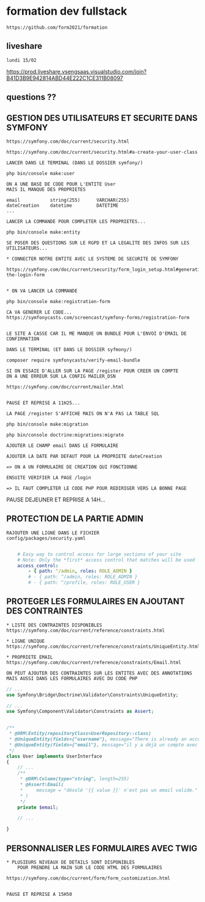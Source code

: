 # formation dev fullstack

    https://github.com/form2021/formation

## liveshare

    lundi 15/02

https://prod.liveshare.vsengsaas.visualstudio.com/join?B41D3B9E942814ABD44E222C1CE311B08097

## questions ??

## GESTION DES UTILISATEURS ET SECURITE DANS SYMFONY

    https://symfony.com/doc/current/security.html

    https://symfony.com/doc/current/security.html#a-create-your-user-class

    LANCER DANS LE TERMINAL (DANS LE DOSSIER symfony/)

    php bin/console make:user

    ON A UNE BASE DE CODE POUR L'ENTITE User
    MAIS IL MANQUE DES PROPRIETES

    email           string(255)      VARCHAR(255)
    dateCreation    datetime         DATETIME
    ...

    LANCER LA COMMANDE POUR COMPLETER LES PROPRIETES...

    php bin/console make:entity

    SE POSER DES QUESTIONS SUR LE RGPD ET LA LEGALITE DES INFOS SUR LES UTILISATEURS...

    * CONNECTER NOTRE ENTITE AVEC LE SYSTEME DE SECURITE DE SYMFONY

    https://symfony.com/doc/current/security/form_login_setup.html#generating-the-login-form


    * ON VA LANCER LA COMMANDE 

    php bin/console make:registration-form

    CA VA GENERER LE CODE...
    https://symfonycasts.com/screencast/symfony-forms/registration-form


    LE SITE A CASSE CAR IL ME MANQUE UN BUNDLE POUR L'ENVOI D'EMAIL DE CONFIRMATION

    DANS LE TERMINAL (ET DANS LE DOSSIER syfmony/)

    composer require symfonycasts/verify-email-bundle

    SI ON ESSAIE D'ALLER SUR LA PAGE /register POUR CREER UN COMPTE
    ON A UNE ERREUR SUR LA CONFIG MAILER_DSN

    https://symfony.com/doc/current/mailer.html


    PAUSE ET REPRISE A 11H25...

    LA PAGE /register S'AFFICHE MAIS ON N'A PAS LA TABLE SQL

    php bin/console make:migration

    php bin/console doctrine:migrations:migrate

    AJOUTER LE CHAMP email DANS LE FORMULAIRE

    AJOUTER LA DATE PAR DEFAUT POUR LA PROPRIETE dateCreation

    => ON A UN FORMULAIRE DE CREATION QUI FONCTIONNE

    ENSUITE VERIFIER LA PAGE /login

    => IL FAUT COMPLETER LE CODE PHP POUR REDIRIGER VERS LA BONNE PAGE

   PAUSE DEJEUNER ET REPRISE A 14H...

## PROTECTION DE LA PARTIE ADMIN

    RAJOUTER UNE LIGNE DANS LE FICHIER 
    config/packages/security.yaml

```yaml

    # Easy way to control access for large sections of your site
    # Note: Only the *first* access control that matches will be used
    access_control:
        - { path: ^/admin, roles: ROLE_ADMIN }
        # - { path: ^/admin, roles: ROLE_ADMIN }
        # - { path: ^/profile, roles: ROLE_USER }

```


## PROTEGER LES FORMULAIRES EN AJOUTANT DES CONTRAINTES

    * LISTE DES CONTRAINTES DISPONIBLES
    https://symfony.com/doc/current/reference/constraints.html

    * LIGNE UNIQUE
    https://symfony.com/doc/current/reference/constraints/UniqueEntity.html

    * PROPRIETE EMAIL
    https://symfony.com/doc/current/reference/constraints/Email.html

    ON PEUT AJOUTER DES CONTRAINTES SUR LES ENTITES AVEC DES ANNOTATIONS
    MAIS AUSSI DANS LES FORMULAIRES AVEC DU CODE PHP

```php
// ...
use Symfony\Bridge\Doctrine\Validator\Constraints\UniqueEntity;

// ...
use Symfony\Component\Validator\Constraints as Assert;


/**
 * @ORM\Entity(repositoryClass=UserRepository::class)
 * @UniqueEntity(fields={"username"}, message="There is already an account with this username")
 * @UniqueEntity(fields={"email"}, message="il y a déjà un compte avec cet email")
 */
class User implements UserInterface
{
    // ...
    /**
     * @ORM\Column(type="string", length=255)
     * @Assert\Email(
     *     message = "désolé '{{ value }}' n'est pas un email valide."
     * )
     */
    private $email;

    // ...

}

```


## PERSONNALISER LES FORMULAIRES AVEC TWIG

    * PLUSIEURS NIVEAUX DE DETAILS SONT DISPONIBLES 
        POUR PRENDRE LA MAIN SUR LE CODE HTML DES FORMULAIRES

    https://symfony.com/doc/current/form/form_customization.html


    PAUSE ET REPRISE A 15H50
    








